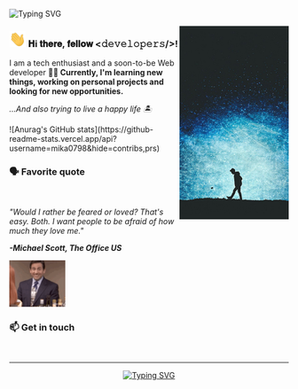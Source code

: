 <!DOCTYPE html>
<head>
  <meta charset="utf-8">
  <meta name="viewport" content="width=device-width, initial-scale=1.0" /> 
  <!--Makes the mobile web version appears as neatly as the desktop version-->
  <p align="left">
    <img src="https://readme-typing-svg.demolab.com?font=Fira+Code&pause=1000&color=F75D19&width=435&lines=%F0%9F%8E%86%F0%9F%90%8D%F0%9F%8E%89Happy+Lunar+New+Year%F0%9F%8E%8B%F0%9F%AB%B0%F0%9F%A7%A7" width="70%" alt="Typing SVG">
  </p>
</head>
<img src="https://raw.githubusercontent.com/mika0798/mika0798/refs/heads/main/images/Free%20Sky%2C%20Technological%2C%20Creative%20Background%20Images%2C%20Star%20Man%20Walking%20Alone%20H5%20Background%20Material%20Photo%20Background%20PNG%20and%20Vectors.jpg" align="right" width="39%">
<body>
  <main>
    <div align="left">
    <h3><img src="https://github.com/ABSphreak/ABSphreak/blob/master/gifs/Hi.gif" width="30"> 𝐇i 𝐭𝐡𝐞𝐫𝐞, 𝐟𝐞𝐥𝐥𝐨𝐰 <𝚍𝚎𝚟𝚎𝚕𝚘𝚙𝚎𝚛𝚜/>! </h3>
      <p>I am a tech enthusiast and a soon-to-be Web developer 👨‍💻<strong> Currently, I'm learning new things, working on personal projects and looking for new opportunities. </strong></p>
      <p><i>...And also trying to live a happy life 🏝️</i></p>
    <!-- <h3>⌨️ Skills
      <br><br>
      <pre>
        <!--
        <strong>Front-End Languages: </strong>
        <strong>Front-End Library: </strong>
        <strong>Front-End Frameworks: </strong>
        <strong>Back-End Languages: </strong>
        <strong>Back-End Environments: </strong>
        <strong>API Formats: </strong>
        <strong>API Architectures: </strong>
        -->
      </pre>
    </div>      
    </h3>
      ![Anurag's GitHub stats](https://github-readme-stats.vercel.app/api?username=mika0798&hide=contribs,prs)
    <h3>🗣️ Favorite quote</h3>
      <br>
      <p><i>"Would I rather be feared or loved? That's easy. Both. I want people to be afraid of how much they love me."</i></p>
      <p><strong><I> -Michael Scott, The Office US</i></strong></p>
      <img src="https://raw.githubusercontent.com/mika0798/mika0798/refs/heads/main/images/ezgif-3-12d9714e93.gif" width="20%">
    <h3>📫 Get in touch</h3>
        <br>
        <!-- <p><a href="https://www.reddit.com/user/minhkhang17/">Reddit</a></p> -->
       <!-- <p><a href="https://x.com/mhkhang07">X (Twitter)</a></p> -->
  </main>
  <hr>
  <footer>
    <div align="center">
       <a href="https://git.io/typing-svg"><img src="https://readme-typing-svg.demolab.com?font=&size=30&duration=3000&pause=2000&color=F7A4E9&width=435&lines=++++++%F0%9F%8C%B8Have+a+lovely+day%F0%9F%8C%B8" width="60%" alt="Typing SVG" /></a>
    </div>
  </footer>
</body>
<!--
**mika0798/mika0798** is a ✨ _special_ ✨ repository because its `README.md` (this file) appears on your GitHub profile.

Here are some ideas to get you started:

- 🔭 I’m currently working on ...
- 🌱 I’m currently learning ...
- 👯 I’m looking to collaborate on ...
- 🤔 I’m looking for help with ...
- 💬 Ask me about ...
- 📫 How to reach me: ...
- 😄 Pronouns: ...
- ⚡ Fun fact: ...
-->
